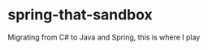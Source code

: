 spring-that-sandbox
===================

Migrating from C# to Java and Spring, this is where I play
